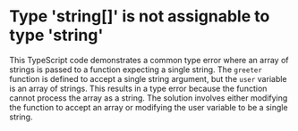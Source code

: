 # Type 'string[]' is not assignable to type 'string'
This TypeScript code demonstrates a common type error where an array of strings is passed to a function expecting a single string.
The `greeter` function is defined to accept a single string argument, but the `user` variable is an array of strings.  This results in a type error because the function cannot process the array as a string.
The solution involves either modifying the function to accept an array or modifying the user variable to be a single string.